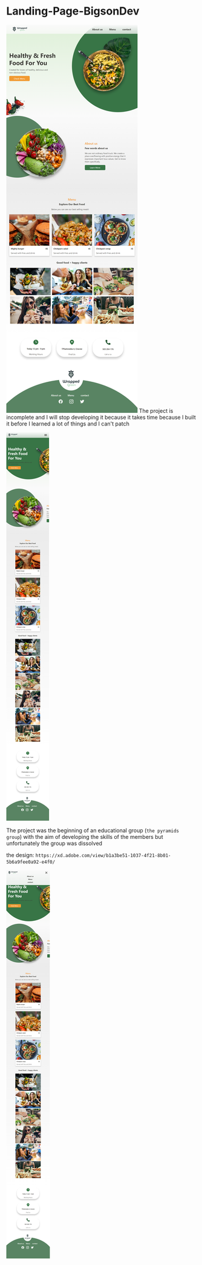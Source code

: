 # Landing-Page-BigsonDev
![Design preview for the Landing Page BigsonDev](./SCr/SCR-pre.png)
The project is incomplete and I will stop developing it because it takes time because I built it before I learned a lot of things and I can't patch 



![Design preview for the Landing Page BigsonDev](./SCr/SCR-phone.png)



The project was the beginning of an educational group (`the pyramids group`)  with the aim of developing the skills of the members but unfortunately the group was dissolved

the design:  `https://xd.adobe.com/view/b1a3be51-1037-4f21-8b01-5b6a9fee0a92-e4f0/`



![Design preview for the Landing Page BigsonDev](./SCr/SCR-phone01.png)




